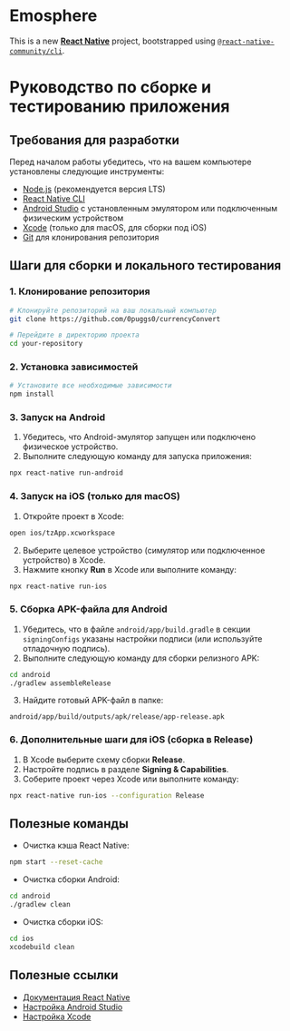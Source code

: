 # Emosphere

This is a new [**React Native**](https://reactnative.dev) project, bootstrapped using [`@react-native-community/cli`](https://github.com/react-native-community/cli).

# Руководство по сборке и тестированию приложения

## Требования для разработки

Перед началом работы убедитесь, что на вашем компьютере установлены следующие инструменты:

- [Node.js](https://nodejs.org/) (рекомендуется версия LTS)
- [React Native CLI](https://reactnative.dev/docs/environment-setup)
- [Android Studio](https://developer.android.com/studio) с установленным эмулятором или подключенным физическим устройством
- [Xcode](https://developer.apple.com/xcode/) (только для macOS, для сборки под iOS)
- [Git](https://git-scm.com/) для клонирования репозитория

## Шаги для сборки и локального тестирования

### 1. Клонирование репозитория

```bash
# Клонируйте репозиторий на ваш локальный компьютер
git clone https://github.com/0puggs0/currencyConvert

# Перейдите в директорию проекта
cd your-repository
```

### 2. Установка зависимостей

```bash
# Установите все необходимые зависимости
npm install
```

### 3. Запуск на Android

1. Убедитесь, что Android-эмулятор запущен или подключено физическое устройство.
2. Выполните следующую команду для запуска приложения:

```bash
npx react-native run-android
```

### 4. Запуск на iOS (только для macOS)

1. Откройте проект в Xcode:

```bash
open ios/tzApp.xcworkspace
```

2. Выберите целевое устройство (симулятор или подключенное устройство) в Xcode.
3. Нажмите кнопку **Run** в Xcode или выполните команду:

```bash
npx react-native run-ios
```

### 5. Сборка APK-файла для Android

1. Убедитесь, что в файле `android/app/build.gradle` в секции `signingConfigs` указаны настройки подписи (или используйте отладочную подпись).
2. Выполните следующую команду для сборки релизного APK:

```bash
cd android
./gradlew assembleRelease
```

3. Найдите готовый APK-файл в папке:

```
android/app/build/outputs/apk/release/app-release.apk
```

### 6. Дополнительные шаги для iOS (сборка в Release)

1. В Xcode выберите схему сборки **Release**.
2. Настройте подпись в разделе **Signing & Capabilities**.
3. Соберите проект через Xcode или выполните команду:

```bash
npx react-native run-ios --configuration Release
```

## Полезные команды

- Очистка кэша React Native:

```bash
npm start --reset-cache
```

- Очистка сборки Android:

```bash
cd android
./gradlew clean
```

- Очистка сборки iOS:

```bash
cd ios
xcodebuild clean
```

## Полезные ссылки

- [Документация React Native](https://reactnative.dev/docs/environment-setup)
- [Настройка Android Studio](https://developer.android.com/studio)
- [Настройка Xcode](https://developer.apple.com/xcode/)
